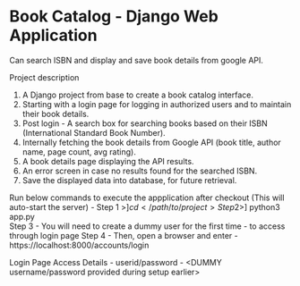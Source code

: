 # Book Catalog - Django Web Application
Can search ISBN and display and save book details from google API.

Project description

1. A Django project from base to create a book catalog interface.
2. Starting with a login page for logging in authorized users and to maintain their book details.
3. Post login - A search box for searching books based on their ISBN (International Standard Book Number).
4. Internally fetching the book details from Google API (book title, author name, page count, avg rating).
5. A book details page displaying the API results.
6. An error screen in case no results found for the searched ISBN.
7. Save the displayed data into database, for future retrieval.

Run below commands to execute the appplication after checkout (This will auto-start the server) -
Step 1	>$] cd </path/to/project>
Step 2	>$] python3 app.py  
Step 3 - You will need to create a dummy user for the first time - to access through login page
Step 4 - Then, open a browser and enter - https://localhost:8000/accounts/login


Login Page Access Details - 
userid/password - <DUMMY username/password provided during setup earlier>
